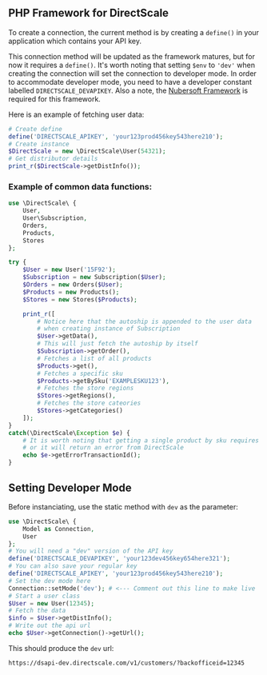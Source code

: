 ## PHP Framework for DirectScale
To create a connection, the current method is by creating a `define()` in your application which contains your API key.

This connection method will be updated as the framework matures, but for now it requires a `define()`. It's worth noting that setting `$env` to `'dev'` when creating the connection will set the connection to developer mode. In order to accommodate developer mode, you need to have a developer constant labelled `DIRECTSCALE_DEVAPIKEY`.
Also a note, the [Nubersoft Framework](https://github.com/rasclatt/nubersoft) is required for this framework.

Here is an example of fetching user data:

```php
# Create define
define('DIRECTSCALE_APIKEY', 'your123prod456key543here210');
# Create instance
$DirectScale = new \DirectScale\User(54321);
# Get distributor details
print_r($DirectScale->getDistInfo());
````
### Example of common data functions:

```php
use \DirectScale\ {
	User,
	User\Subscription,
	Orders,
	Products,
	Stores
};

try {
	$User = new User('15F92');
	$Subscription =	new Subscription($User);
	$Orders = new Orders($User);
	$Products = new Products();
	$Stores = new Stores($Products);

	print_r([
		# Notice here that the autoship is appended to the user data
		# when creating instance of Subscription
		$User->getData(),
		# This will just fetch the autoship by itself
		$Subscription->getOrder(),
		# Fetches a list of all products
		$Products->get(),
		# Fetches a specific sku
		$Products->getBySku('EXAMPLESKU123'),
		# Fetches the store regions
		$Stores->getRegions(),
		# Fetches the store cateories
		$Stores->getCategories()
	]);
}
catch(\DirectScale\Exception $e) {
	# It is worth noting that getting a single product by sku requires the "optional" params
	# or it will return an error from DirectScale
	echo $e->getErrorTransactionId();
}
```
## Setting Developer Mode
Before instanciating, use the static method with `dev` as the parameter:

```php
use \DirectScale\ {
    Model as Connection,
    User
};
# You will need a "dev" version of the API key
define('DIRECTSCALE_DEVAPIKEY', 'your123dev456key654here321');
# You can also save your regular key
define('DIRECTSCALE_APIKEY', 'your123prod456key543here210');
# Set the dev mode here
Connection::setMode('dev'); # <--- Comment out this line to make live
# Start a user class
$User = new User(12345);
# Fetch the data
$info = $User->getDistInfo();
# Write out the api url
echo $User->getConnection()->getUrl();
```
This should produce the `dev` url:

```
https://dsapi-dev.directscale.com/v1/customers/?backofficeid=12345
```
